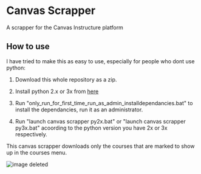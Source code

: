 # Canvas Scrapper
A scrapper for the Canvas Instructure platform

## How to use 
I have tried to make this as easy to use, especially for people who dont use python:     

1. Download this whole repository as a zip.                        

2. Install python 2.x or 3x from [here](https://www.python.org/downloads/)                

3. Run "only_run_for_first_time_run_as_admin_installdependancies.bat" to install the dependancies, run it as an administrator.            

4. Run "launch canvas scrapper py2x.bat" or "launch canvas scrapper py3x.bat" acoording to the python version you have 2x or 3x respectively.                       


This canvas scrapper downloads only the courses that are marked to show up in the courses menu.   

![image deleted](http://i.imgur.com/dJvnlkq.png)
